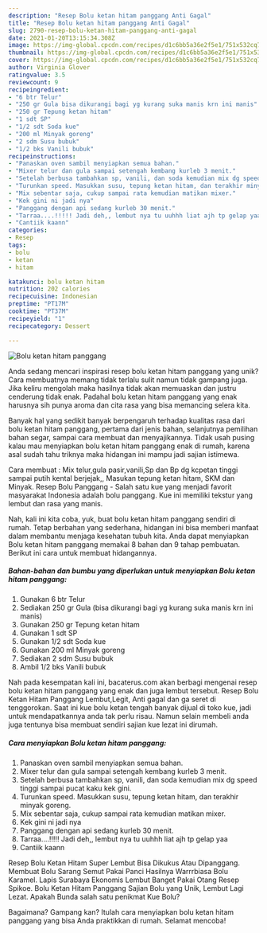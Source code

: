 ```yaml
---
description: "Resep Bolu ketan hitam panggang Anti Gagal"
title: "Resep Bolu ketan hitam panggang Anti Gagal"
slug: 2790-resep-bolu-ketan-hitam-panggang-anti-gagal
date: 2021-01-20T13:15:34.308Z
image: https://img-global.cpcdn.com/recipes/d1c6bb5a36e2f5e1/751x532cq70/bolu-ketan-hitam-panggang-foto-resep-utama.jpg
thumbnail: https://img-global.cpcdn.com/recipes/d1c6bb5a36e2f5e1/751x532cq70/bolu-ketan-hitam-panggang-foto-resep-utama.jpg
cover: https://img-global.cpcdn.com/recipes/d1c6bb5a36e2f5e1/751x532cq70/bolu-ketan-hitam-panggang-foto-resep-utama.jpg
author: Virginia Glover
ratingvalue: 3.5
reviewcount: 9
recipeingredient:
- "6 btr Telur"
- "250 gr Gula bisa dikurangi bagi yg kurang suka manis krn ini manis"
- "250 gr Tepung ketan hitam"
- "1 sdt SP"
- "1/2 sdt Soda kue"
- "200 ml Minyak goreng"
- "2 sdm Susu bubuk"
- "1/2 bks Vanili bubuk"
recipeinstructions:
- "Panaskan oven sambil menyiapkan semua bahan."
- "Mixer telur dan gula sampai setengah kembang kurleb 3 menit."
- "Setelah berbusa tambahkan sp, vanili, dan soda kemudian mix dg speed tinggi sampai pucat kaku kek gini."
- "Turunkan speed. Masukkan susu, tepung ketan hitam, dan terakhir minyak goreng."
- "Mix sebentar saja, cukup sampai rata kemudian matikan mixer."
- "Kek gini ni jadi nya"
- "Panggang dengan api sedang kurleb 30 menit."
- "Tarraa....!!!!! Jadi deh,, lembut nya tu uuhhh liat ajh tp gelap yaa"
- "Cantiik kaann"
categories:
- Resep
tags:
- bolu
- ketan
- hitam

katakunci: bolu ketan hitam 
nutrition: 202 calories
recipecuisine: Indonesian
preptime: "PT17M"
cooktime: "PT37M"
recipeyield: "1"
recipecategory: Dessert

---
```



![Bolu ketan hitam panggang](https://img-global.cpcdn.com/recipes/d1c6bb5a36e2f5e1/751x532cq70/bolu-ketan-hitam-panggang-foto-resep-utama.jpg)

Anda sedang mencari inspirasi resep bolu ketan hitam panggang yang unik? Cara membuatnya memang tidak terlalu sulit namun tidak gampang juga. Jika keliru mengolah maka hasilnya tidak akan memuaskan dan justru cenderung tidak enak. Padahal bolu ketan hitam panggang yang enak harusnya sih punya aroma dan cita rasa yang bisa memancing selera kita.

Banyak hal yang sedikit banyak berpengaruh terhadap kualitas rasa dari bolu ketan hitam panggang, pertama dari jenis bahan, selanjutnya pemilihan bahan segar, sampai cara membuat dan menyajikannya. Tidak usah pusing kalau mau menyiapkan bolu ketan hitam panggang enak di rumah, karena asal sudah tahu triknya maka hidangan ini mampu jadi sajian istimewa.

Cara membuat : Mix telur,gula pasir,vanili,Sp dan Bp dg kcpetan tinggi sampai putih kental berjejak,, Masukan tepung ketan hitam, SKM dan Minyak. Resep Bolu Panggang - Salah satu kue yang menjadi favorit masyarakat Indonesia adalah bolu panggang. Kue ini memiliki tekstur yang lembut dan rasa yang manis.


Nah, kali ini kita coba, yuk, buat bolu ketan hitam panggang sendiri di rumah. Tetap berbahan yang sederhana, hidangan ini bisa memberi manfaat dalam membantu menjaga kesehatan tubuh kita. Anda dapat menyiapkan Bolu ketan hitam panggang memakai 8 bahan dan 9 tahap pembuatan. Berikut ini cara untuk membuat hidangannya.

<!--inarticleads1-->

##### Bahan-bahan dan bumbu yang diperlukan untuk menyiapkan Bolu ketan hitam panggang:

1. Gunakan 6 btr Telur
1. Sediakan 250 gr Gula (bisa dikurangi bagi yg kurang suka manis krn ini manis)
1. Gunakan 250 gr Tepung ketan hitam
1. Gunakan 1 sdt SP
1. Gunakan 1/2 sdt Soda kue
1. Gunakan 200 ml Minyak goreng
1. Sediakan 2 sdm Susu bubuk
1. Ambil 1/2 bks Vanili bubuk


Nah pada kesempatan kali ini, bacaterus.com akan berbagi mengenai resep bolu ketan hitam panggang yang enak dan juga lembut tersebut. Resep Bolu Ketan Hitam Panggang Lembut,Legit, Anti gagal dan ga seret di tenggorokan. Saat ini kue bolu ketan tengah banyak dijual di toko kue, jadi untuk mendapatkannya anda tak perlu risau. Namun selain membeli anda juga tentunya bisa membuat sendiri sajian kue lezat ini dirumah. 

<!--inarticleads2-->

##### Cara menyiapkan Bolu ketan hitam panggang:

1. Panaskan oven sambil menyiapkan semua bahan.
1. Mixer telur dan gula sampai setengah kembang kurleb 3 menit.
1. Setelah berbusa tambahkan sp, vanili, dan soda kemudian mix dg speed tinggi sampai pucat kaku kek gini.
1. Turunkan speed. Masukkan susu, tepung ketan hitam, dan terakhir minyak goreng.
1. Mix sebentar saja, cukup sampai rata kemudian matikan mixer.
1. Kek gini ni jadi nya
1. Panggang dengan api sedang kurleb 30 menit.
1. Tarraa....!!!!! Jadi deh,, lembut nya tu uuhhh liat ajh tp gelap yaa
1. Cantiik kaann


Resep Bolu Ketan Hitam Super Lembut Bisa Dikukus Atau Dipanggang. Membuat Bolu Sarang Semut Pakai Panci Hasilnya Warrrbiasa Bolu Karamel. Lapis Surabaya Ekonomis Lembut Banget Pakai Otang Resep Spikoe. Bolu Ketan Hitam Panggang Sajian Bolu yang Unik, Lembut Lagi Lezat. Apakah Bunda salah satu penikmat Kue Bolu? 

Bagaimana? Gampang kan? Itulah cara menyiapkan bolu ketan hitam panggang yang bisa Anda praktikkan di rumah. Selamat mencoba!
